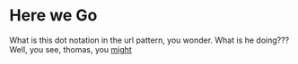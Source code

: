 # Here we Go

What is this dot notation in the url pattern, you wonder. What is he doing???
Well, you see, thomas, you <a href="/staff/doc/you.might/">might</a>
